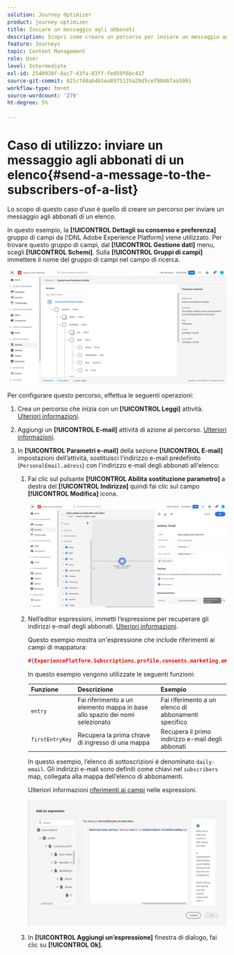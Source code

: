 ```yaml
---
solution: Journey Optimizer
product: journey optimizer
title: Inviare un messaggio agli abbonati
description: Scopri come creare un percorso per inviare un messaggio agli abbonati di un elenco
feature: Journeys
topic: Content Management
role: User
level: Intermediate
exl-id: 2540938f-8ac7-43fa-83ff-fed59f6bc417
source-git-commit: 021cf48ab4b5ea8975135a20d5cef8846faa5991
workflow-type: tm+mt
source-wordcount: '279'
ht-degree: 5%

---
```


# Caso di utilizzo: inviare un messaggio agli abbonati di un elenco{#send-a-message-to-the-subscribers-of-a-list}

Lo scopo di questo caso d’uso è quello di creare un percorso per inviare un messaggio agli abbonati di un elenco.

In questo esempio, la **[!UICONTROL Dettagli su consenso e preferenza]** gruppo di campi da [!DNL Adobe Experience Platform] viene utilizzato. Per trovare questo gruppo di campi, dal **[!UICONTROL Gestione dati]** menu, scegli **[!UICONTROL Schemi]**. Sulla **[!UICONTROL Gruppi di campi]** immettere il nome del gruppo di campi nel campo di ricerca.

![Questo gruppo di campi include l&#39;elemento subscriptions](assets/consent-and-preference-details-field-group.png)

Per configurare questo percorso, effettua le seguenti operazioni:

1. Crea un percorso che inizia con un **[!UICONTROL Leggi]** attività. [Ulteriori informazioni](journey-gs.md).
1. Aggiungi un **[!UICONTROL E-mail]** attività di azione al percorso. [Ulteriori informazioni](journeys-message.md).
1. In **[!UICONTROL Parametri e-mail]** della sezione **[!UICONTROL E-mail]** impostazioni dell’attività, sostituisci l’indirizzo e-mail predefinito (`PersonalEmail.adress`) con l&#39;indirizzo e-mail degli abbonati all&#39;elenco:

   1. Fai clic sul pulsante **[!UICONTROL Abilita sostituzione parametro]** a destra del **[!UICONTROL Indirizzo]** quindi fai clic sul campo **[!UICONTROL Modifica]** icona.

      ![](assets/message-to-subscribers-uc-1.png)

   1. Nell’editor espressioni, immetti l’espressione per recuperare gli indirizzi e-mail degli abbonati. [Ulteriori informazioni](expression/expressionadvanced.md).

      Questo esempio mostra un&#39;espressione che include riferimenti ai campi di mappatura:

      ```json
      #{ExperiencePlatform.Subscriptions.profile.consents.marketing.email.subscriptions.entry('daily-email').subscribers.firstEntryKey()}
      ```

      In questo esempio vengono utilizzate le seguenti funzioni:

      | Funzione | Descrizione | Esempio |
      | --- | --- | --- |
      | `entry` | Fai riferimento a un elemento mappa in base allo spazio dei nomi selezionato | Fai riferimento a un elenco di abbonamenti specifico |
      | `firstEntryKey` | Recupera la prima chiave di ingresso di una mappa | Recupera il primo indirizzo e-mail degli abbonati |

      In questo esempio, l’elenco di sottoscrizioni è denominato `daily-email`. Gli indirizzi e-mail sono definiti come chiavi nel `subscribers` map, collegata alla mappa dell’elenco di abbonamenti.

      Ulteriori informazioni [riferimenti ai campi](expression/field-references.md) nelle espressioni.

      ![](assets/message-to-subscribers-uc-2.png)

   1. In **[!UICONTROL Aggiungi un’espressione]** finestra di dialogo, fai clic su **[!UICONTROL Ok]**.
